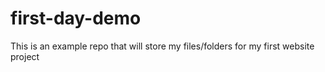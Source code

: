 # first-day-demo
This is an example repo that will store my files/folders for my first website project
